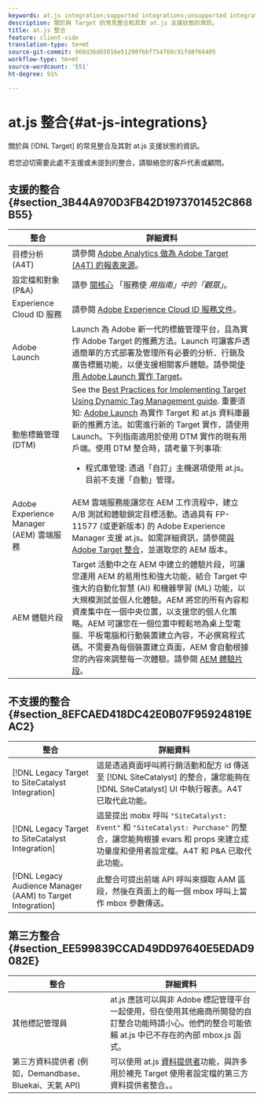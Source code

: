 ```yaml
---
keywords: at.js integration;supported integrations;unsupported integrations;third party integrations
description: 關於與 Target 的常見整合和其對 at.js 支援狀態的資訊。
title: at.js 整合
feature: client-side
translation-type: tm+mt
source-git-commit: 968d36d65016e51290f6bf754f69c91fd8f68405
workflow-type: tm+mt
source-wordcount: '551'
ht-degree: 91%

---
```



# at.js 整合{#at-js-integrations}

關於與 [!DNL Target] 的常見整合及其對 at.js 支援狀態的資訊。

若您迫切需要此處不支援或未提到的整合，請聯絡您的客戶代表或顧問。

## 支援的整合 {#section_3B44A970D3FB42D1973701452C868B55}

| 整合 | 詳細資料 |
|--- |--- |
| 目標分析 (A4T) | 請參閱 [Adobe Analytics 做為 Adobe Target (A4T) 的報表來源](/help/c-integrating-target-with-mac/a4t/a4t.md#concept_7540C8C04259434AB6EE33B09F47A1DE)。 |
| 設定檔和對象 (P&amp;A) | 請參 [閱核心](https://experienceleague.adobe.com/docs/core-services/interface/audiences/audience-library.html) 「服務使 *用指南」中的「觀眾」*。 |
| Experience Cloud ID 服務 | 請參閱 [Adobe Experience Cloud ID 服務文件](https://experienceleague.adobe.com/docs/id-service/using/home.html)。 |
| Adobe Launch | Launch 為 Adobe 新一代的標籤管理平台，且為實作 Adobe Target 的推薦方法。Launch 可讓客戶透過簡單的方式部署及管理所有必要的分析、行銷及廣告標籤功能，以便支援相關客戶體驗。請參閱[使用 Adobe Launch 實作 Target](/help/c-implementing-target/c-implementing-target-for-client-side-web/how-to-deployatjs/cmp-implementing-target-using-adobe-launch.md#topic_5234DDAEB0834333BD6BA1B05892FC25)。 |
| 動態標籤管理 (DTM) | See the [Best Practices for Implementing Target Using Dynamic Tag Management guide](https://experienceleague.adobe.com/docs/dtm/implementing/overview.html).   重要須知: [Adobe Launch](/help/c-implementing-target/c-implementing-target-for-client-side-web/how-to-deployatjs/cmp-implementing-target-using-adobe-launch.md#topic_5234DDAEB0834333BD6BA1B05892FC25) 為實作 Target 和 at.js 資料庫最新的推薦方法。如需進行新的 Target 實作，請使用 Launch。下列指南適用於使用 DTM 實作的現有用戶端。使用 DTM 整合時，請考量下列事項: <ul><li>程式庫管理: 透過「自訂」主機選項使用 at.js。目前不支援「自動」管理。 </li></ul> |
| Adobe Experience Manager (AEM) 雲端服務 | AEM 雲端服務能讓您在 AEM 工作流程中，建立 A/B 測試和體驗鎖定目標活動。透過具有 FP-11577 (或更新版本) 的 Adobe Experience Manager 支援 at.js。如需詳細資訊，請參閱[與 Adobe Target 整合](https://helpx.adobe.com/experience-manager/6-2/sites/administering/using/target.html)，並選取您的 AEM 版本。 |
| AEM 體驗片段 | Target 活動中之在 AEM 中建立的體驗片段，可讓您運用 AEM 的易用性和強大功能，結合 Target 中強大的自動化智慧 (AI) 和機器學習 (ML) 功能，以大規模測試並個人化體驗。AEM 將您的所有內容和資產集中在一個中央位置，以支援您的個人化策略。AEM 可讓您在一個位置中輕鬆地為桌上型電腦、平板電腦和行動裝置建立內容，不必撰寫程式碼。不需要為每個裝置建立頁面，AEM 會自動根據您的內容來調整每一次體驗。請參閱 [AEM 體驗片段](/help/c-experiences/c-manage-content/aem-experience-fragments.md#topic_1E1E4EA01F074349B2CF8785387B5FE8)。 |

## 不支援的整合 {#section_8EFCAED418DC42E0B07F95924819EAC2}

| 整合 | 詳細資料 |
|--- |--- |
| [!DNL Legacy Target to SiteCatalyst Integration] | 這是透過頁面呼叫將行銷活動和配方 id 傳送至 [!DNL SiteCatalyst] 的整合，讓您能夠在 [!DNL SiteCatalyst] UI 中執行報表。A4T 已取代此功能。 |
| [!DNL Legacy Target to SiteCatalyst Integration] | 這是提出 mobx 呼叫 `"SiteCatalyst: Event"` 和 `"SiteCatalyst: Purchase"` 的整合，讓您能夠根據 evars 和 props 來建立成功量度和使用者設定檔。A4T 和 P&amp;A 已取代此功能。 |
| [!DNL Legacy Audience Manager (AAM) to Target Integration] | 此整合可提出前端 API 呼叫來擷取 AAM 區段，然後在頁面上的每一個 mbox 呼叫上當作 mbox 參數傳送。 |

## 第三方整合 {#section_EE599839CCAD49DD97640E5EDAD9082E}

| 整合 | 詳細資料 |
|--- |--- |
| 其他標記管理員 | at.js 應該可以與非 Adobe 標記管理平台一起使用，但在使用其他廠商所開發的自訂整合功能時請小心。他們的整合可能依賴 at.js 中已不存在的內部 mbox.js 函式。 |
| 第三方資料提供者 (例如，Demandbase、Bluekai、天氣 API) | 可以使用 at.js [資料提供者](/help/c-implementing-target/c-implementing-target-for-client-side-web/targetgobalsettings.md#data-providers)功能，與許多用於補充 Target 使用者設定檔的第三方資料提供者整合。。 |